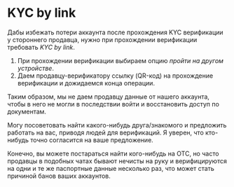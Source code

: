 # KYC by link
Дабы избежать потери аккаунта после прохождения KYC верификации у стороннего продавца, нужно при прохождении верификации требовать *KYC by link*.

1. При прохождении верификации выбираем опцию *пройти на другом устройстве*.
2. Даем продавцу-верификатору ссылку (QR-код) на прохождение верификации и дожидаемся конца операции.

Таким образом, мы не даем продавцу данные от нашего аккаунта, чтобы в него не могли в последствии войти и восстановить доступ по документам.

Mогу посоветовать найти какого-нибудь друга/знакомого и предложить работать на вас, приводя людей для верификаций. Я уверен, что кто-нибудь точно согласится на ваше предложение.

Конечно, вы можете постараться найти кого-нибудь на OTC, но часто продавцы в подобных чатах бывают нечисты на руку и верифицируются на одни и те же паспортные данные несколько раз, что может стать причиной банов ваших аккаунтов.
